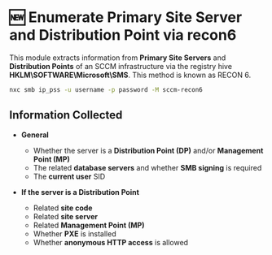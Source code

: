 # 🆕 Enumerate Primary Site Server and Distribution Point via recon6

This module extracts information from **Primary Site Servers** and **Distribution Points** of an SCCM infrastructure via the registry hive **HKLM\SOFTWARE\Microsoft\SMS**. This method is known as RECON 6.

```bash
nxc smb ip_pss -u username -p password -M sccm-recon6
```

## Information Collected

- **General**
  - Whether the server is a **Distribution Point (DP)** and/or **Management Point (MP)**
  - The related **database servers** and whether **SMB signing** is required
  - The **current user** SID

- **If the server is a Distribution Point**
  - Related **site code**
  - Related **site server**
  - Related **Management Point (MP)**
  - Whether **PXE** is installed
  - Whether **anonymous HTTP access** is allowed